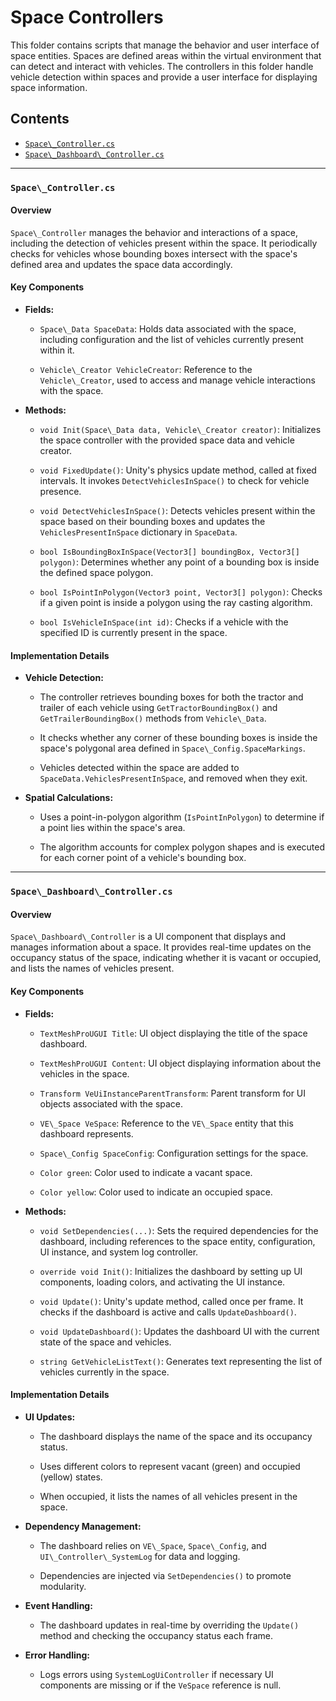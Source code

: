 # Space Controllers

This folder contains scripts that manage the behavior and user interface of space entities. Spaces are defined areas within the virtual environment that can detect and interact with vehicles. The controllers in this folder handle vehicle detection within spaces and provide a user interface for displaying space information.

## Contents

- [`Space\_Controller.cs`](#space\_controllercs)
- [`Space\_Dashboard\_Controller.cs`](#space\_dashboard\_controllercs)

---

### `Space\_Controller.cs`

#### Overview

`Space\_Controller` manages the behavior and interactions of a space, including the detection of vehicles present within the space. It periodically checks for vehicles whose bounding boxes intersect with the space's defined area and updates the space data accordingly.

#### Key Components

- **Fields:**

  - `Space\_Data SpaceData`: Holds data associated with the space, including configuration and the list of vehicles currently present within it.

  - `Vehicle\_Creator VehicleCreator`: Reference to the `Vehicle\_Creator`, used to access and manage vehicle interactions with the space.

- **Methods:**

  - `void Init(Space\_Data data, Vehicle\_Creator creator)`: Initializes the space controller with the provided space data and vehicle creator.

  - `void FixedUpdate()`: Unity's physics update method, called at fixed intervals. It invokes `DetectVehiclesInSpace()` to check for vehicle presence.

  - `void DetectVehiclesInSpace()`: Detects vehicles present within the space based on their bounding boxes and updates the `VehiclesPresentInSpace` dictionary in `SpaceData`.

  - `bool IsBoundingBoxInSpace(Vector3[] boundingBox, Vector3[] polygon)`: Determines whether any point of a bounding box is inside the defined space polygon.

  - `bool IsPointInPolygon(Vector3 point, Vector3[] polygon)`: Checks if a given point is inside a polygon using the ray casting algorithm.

  - `bool IsVehicleInSpace(int id)`: Checks if a vehicle with the specified ID is currently present in the space.

#### Implementation Details

- **Vehicle Detection:**

  - The controller retrieves bounding boxes for both the tractor and trailer of each vehicle using `GetTractorBoundingBox()` and `GetTrailerBoundingBox()` methods from `Vehicle\_Data`.

  - It checks whether any corner of these bounding boxes is inside the space's polygonal area defined in `Space\_Config.SpaceMarkings`.

  - Vehicles detected within the space are added to `SpaceData.VehiclesPresentInSpace`, and removed when they exit.

- **Spatial Calculations:**

  - Uses a point-in-polygon algorithm (`IsPointInPolygon`) to determine if a point lies within the space's area.

  - The algorithm accounts for complex polygon shapes and is executed for each corner point of a vehicle's bounding box.

---

### `Space\_Dashboard\_Controller.cs`

#### Overview

`Space\_Dashboard\_Controller` is a UI component that displays and manages information about a space. It provides real-time updates on the occupancy status of the space, indicating whether it is vacant or occupied, and lists the names of vehicles present.

#### Key Components

- **Fields:**

  - `TextMeshProUGUI Title`: UI object displaying the title of the space dashboard.

  - `TextMeshProUGUI Content`: UI object displaying information about the vehicles in the space.

  - `Transform VeUiInstanceParentTransform`: Parent transform for UI objects associated with the space.

  - `VE\_Space VeSpace`: Reference to the `VE\_Space` entity that this dashboard represents.

  - `Space\_Config SpaceConfig`: Configuration settings for the space.

  - `Color green`: Color used to indicate a vacant space.

  - `Color yellow`: Color used to indicate an occupied space.

- **Methods:**

  - `void SetDependencies(...)`: Sets the required dependencies for the dashboard, including references to the space entity, configuration, UI instance, and system log controller.

  - `override void Init()`: Initializes the dashboard by setting up UI components, loading colors, and activating the UI instance.

  - `void Update()`: Unity's update method, called once per frame. It checks if the dashboard is active and calls `UpdateDashboard()`.

  - `void UpdateDashboard()`: Updates the dashboard UI with the current state of the space and vehicles.

  - `string GetVehicleListText()`: Generates text representing the list of vehicles currently in the space.

#### Implementation Details

- **UI Updates:**

  - The dashboard displays the name of the space and its occupancy status.

  - Uses different colors to represent vacant (green) and occupied (yellow) states.

  - When occupied, it lists the names of all vehicles present in the space.

- **Dependency Management:**

  - The dashboard relies on `VE\_Space`, `Space\_Config`, and `UI\_Controller\_SystemLog` for data and logging.

  - Dependencies are injected via `SetDependencies()` to promote modularity.

- **Event Handling:**

  - The dashboard updates in real-time by overriding the `Update()` method and checking the occupancy status each frame.

- **Error Handling:**

  - Logs errors using `SystemLogUiController` if necessary UI components are missing or if the `VeSpace` reference is null.

